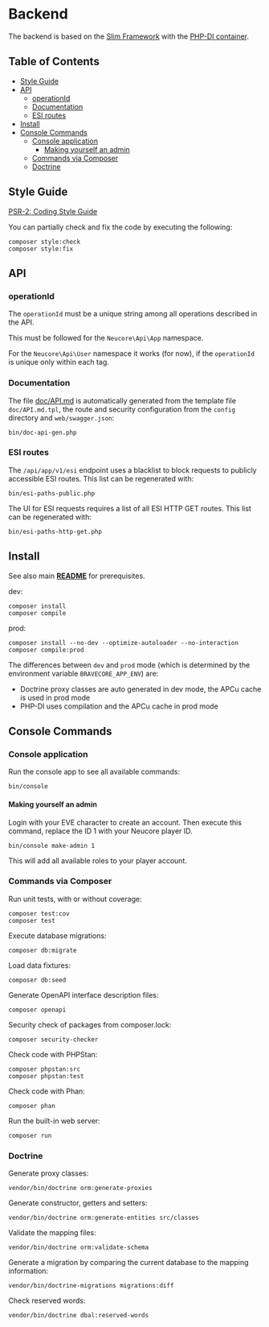 # Backend

The backend is based on the [Slim Framework](https://www.slimframework.com)
with the [PHP-DI container](http://php-di.org/).

## Table of Contents

<!-- toc -->

- [Style Guide](#style-guide)
- [API](#api)
  * [operationId](#operationid)
  * [Documentation](#documentation)
  * [ESI routes](#esi-routes)
- [Install](#install)
- [Console Commands](#console-commands)
  * [Console application](#console-application)
    + [Making yourself an admin](#making-yourself-an-admin)
  * [Commands via Composer](#commands-via-composer)
  * [Doctrine](#doctrine)

<!-- tocstop -->

## Style Guide

[PSR-2: Coding Style Guide](https://www.php-fig.org/psr/psr-2/)

You can partially check and fix the code by executing the following:
```
composer style:check
composer style:fix
```

## API

### operationId

The `operationId` must be a unique string among all operations described in the API.

This must be followed for the `Neucore\Api\App` namespace.

For the `Neucore\Api\User` namespace it works (for now), if the `operationId` is
unique only within each tag.

### Documentation

The file [doc/API.md](../doc/API.md) is automatically generated from the template file `doc/API.md.tpl`, 
the route and security configuration from the `config` directory and `web/swagger.json`:
```
bin/doc-api-gen.php
```

### ESI routes

The `/api/app/v1/esi` endpoint uses a blacklist to block requests to publicly accessible ESI routes. 
This list can be regenerated with:

```
bin/esi-paths-public.php
```

The UI for ESI requests requires a list of all ESI HTTP GET routes. This list can be regenerated with:

```
bin/esi-paths-http-get.php
```

## Install

See also main [**README**](../README.md#server-requirements) for prerequisites.

dev:
```
composer install
composer compile
```

prod:
```
composer install --no-dev --optimize-autoloader --no-interaction
composer compile:prod
```

The differences between `dev` and `prod` mode (which is determined by the environment variable 
`BRAVECORE_APP_ENV`) are:
- Doctrine proxy classes are auto generated in dev mode, the APCu cache is used in prod mode
- PHP-DI uses compilation and the APCu cache in prod mode

## Console Commands

### Console application

Run the console app to see all available commands:

```
bin/console
```

#### Making yourself an admin

Login with your EVE character to create an account. Then execute this command,
replace the ID 1 with your Neucore player ID.

```
bin/console make-admin 1
```

This will add all available roles to your player account.

### Commands via Composer

Run unit tests, with or without coverage:
```
composer test:cov
composer test
```

Execute database migrations:
```
composer db:migrate
```

Load data fixtures:
```
composer db:seed
```

Generate OpenAPI interface description files:
```
composer openapi
```

Security check of packages from composer.lock:
```
composer security-checker
```

Check code with PHPStan:
```
composer phpstan:src
composer phpstan:test
```

Check code with Phan:
```
composer phan
```

Run the built-in web server:
```
composer run
```

### Doctrine

Generate proxy classes:
```
vendor/bin/doctrine orm:generate-proxies
```

Generate constructor, getters and setters:
```
vendor/bin/doctrine orm:generate-entities src/classes
```

Validate the mapping files:
```
vendor/bin/doctrine orm:validate-schema
```

Generate a migration by comparing the current database to the mapping information:
```
vendor/bin/doctrine-migrations migrations:diff
```

Check reserved words:
```
vendor/bin/doctrine dbal:reserved-words
```
